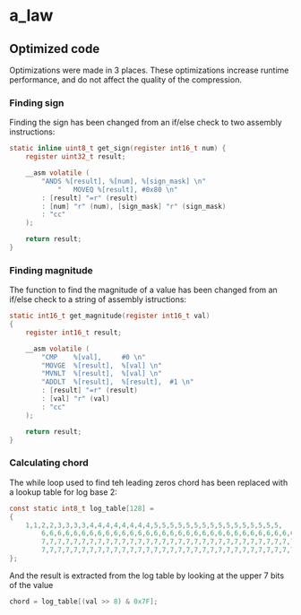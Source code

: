 # a_law

## Optimized code
Optimizations were made in 3 places. These optimizations increase runtime performance, and do not affect the quality of the compression.

### Finding sign
Finding the sign has been changed from an if/else check to two assembly instructions:
``` C
static inline uint8_t get_sign(register int16_t num) {
	register uint32_t result;

	__asm volatile (
		"ANDS %[result], %[num], %[sign_mask] \n" 
	    	"	MOVEQ %[result], #0x80 \n" 
		: [result] "=r" (result) 
		: [num] "r" (num), [sign_mask] "r" (sign_mask)
		: "cc"
	);

	return result;
}
```

### Finding magnitude
The function to find the magnitude of a value has been changed from an if/else check to a string of assembly istructions:
``` C
static int16_t get_magnitude(register int16_t val) 
{
	register int16_t result;

	__asm volatile (
		"CMP 	%[val], 	#0 \n"
		"MOVGE 	%[result], 	%[val] \n"
		"MVNLT 	%[result], 	%[val] \n"
		"ADDLT 	%[result], 	%[result], 	#1 \n"
		: [result] "=r" (result)
		: [val] "r" (val)
		: "cc"
	);

	return result;
}

```

### Calculating chord
The while loop used to find teh leading zeros chord has been replaced with a lookup table for log base 2:
``` C
const static int8_t log_table[128] =
{
	1,1,2,2,3,3,3,3,4,4,4,4,4,4,4,4,5,5,5,5,5,5,5,5,5,5,5,5,5,5,5,5,
     	6,6,6,6,6,6,6,6,6,6,6,6,6,6,6,6,6,6,6,6,6,6,6,6,6,6,6,6,6,6,6,6,
     	7,7,7,7,7,7,7,7,7,7,7,7,7,7,7,7,7,7,7,7,7,7,7,7,7,7,7,7,7,7,7,7,
     	7,7,7,7,7,7,7,7,7,7,7,7,7,7,7,7,7,7,7,7,7,7,7,7,7,7,7,7,7,7,7,7
};
```
And the result is extracted from the log table by looking at the upper 7 bits of the value
``` C
chord = log_table[(val >> 8) & 0x7F];
```

